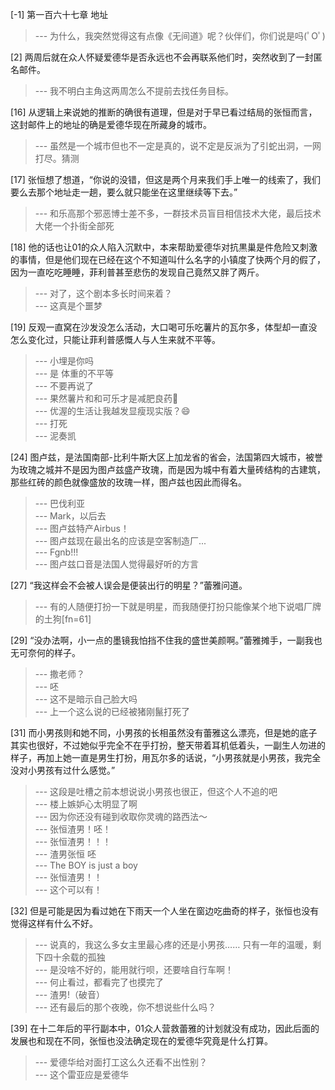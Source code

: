 
[-1] 第一百六十七章 地址
>--- 为什么，我突然觉得这有点像《无间道》呢？伙伴们，你们说是吗(ﾟOﾟ)<br>

[2] 两周后就在众人怀疑爱德华是否永远也不会再联系他们时，突然收到了一封匿名邮件。
>--- 我不明白主角这两周怎么不提前去找任务目标。<br>

[16] 从逻辑上来说她的推断的确很有道理，但是对于早已看过结局的张恒而言，这封邮件上的地址的确是爱德华现在所藏身的城市。
>--- 虽然是一个城市但也不一定是真的，说不定是反派为了引蛇出洞，一网打尽。猜测<br>

[17] 张恒想了想道，“你说的没错，但这是两个月来我们手上唯一的线索了，我们要么去那个地址走一趟，要么就只能坐在这里继续等下去。”
>--- 和乐高那个邪恶博士差不多，一群技术员盲目相信技术大佬，最后技术大佬一个扑街全部死<br>

[18] 他的话也让01的众人陷入沉默中，本来帮助爱德华对抗黒巢是件危险又刺激的事情，但是他们现在已经在这个不知道叫什么名字的小镇度了快两个月的假了，因为一直吃吃睡睡，菲利普甚至悲伤的发现自己竟然又胖了两斤。
>--- 对了，这个剧本多长时间来着？<br>
>--- 这真是个噩梦<br>

[19] 反观一直窝在沙发没怎么活动，大口喝可乐吃薯片的瓦尔多，体型却一直没怎么变化过，只能让菲利普感慨人与人生来就不平等。
>--- 小埋是你吗<br>
>--- 是 体重的不平等<br>
>--- 不要再说了<br>
>--- 果然薯片和和可乐才是减肥良药💊<br>
>--- 优渥的生活让我越发显瘦现实版？😄<br>
>--- 打死<br>
>--- 泥奏凯<br>

[24] 图卢兹，是法国南部-比利牛斯大区上加龙省的省会，法国第四大城市，被誉为玫瑰之城并不是因为图卢兹盛产玫瑰，而是因为城中有着大量砖结构的古建筑，那些红砖的颜色就像盛放的玫瑰一样，图卢兹也因此而得名。
>--- 巴伐利亚<br>
>--- Mark，以后去<br>
>--- 图卢兹特产Airbus！<br>
>--- 图卢兹现在最出名的应该是空客制造厂...<br>
>--- Fgnb!!!<br>
>--- 图卢兹口音是法国人觉得最好听的方言<br>

[27] “我这样会不会被人误会是便装出行的明星？”蕾雅问道。
>--- 有的人随便打扮一下就是明星，而我随便打扮只能像某个地下说唱厂牌的土狗[fn=61]<br>

[29] “没办法啊，小一点的墨镜我怕挡不住我的盛世美颜啊。”蕾雅摊手，一副我也无可奈何的样子。
>--- 撒老师？<br>
>--- 呸<br>
>--- 这不是暗示自己脸大吗<br>
>--- 上一个这么说的已经被猪刚鬣打死了<br>

[31] 而小男孩则和她不同，小男孩的长相虽然没有蕾雅这么漂亮，但是她的底子其实也很好，不过她似乎完全不在乎打扮，整天带着耳机低着头，一副生人勿进的样子，再加上她一直是男生打扮，用瓦尔多的话说，“小男孩就是小男孩，我完全没对小男孩有过什么感觉。”
>--- 这段是吐槽之前本想说说小男孩也很正，但这个人不追的吧<br>
>--- 楼上嫉妒心太明显了啊<br>
>--- 因为你还没有碰到收取你灵魂的路西法～<br>
>--- 张恒渣男！呸！<br>
>--- 张恒渣男！！！<br>
>--- 渣男张恒 呸<br>
>--- The BOY is just a boy<br>
>--- 张恒渣男！！<br>
>--- 这个可以有！<br>

[32] 但是可能是因为看过她在下雨天一个人坐在窗边吃曲奇的样子，张恒也没有觉得这样有什么不好。
>--- 说真的，我这么多女主里最心疼的还是小男孩……
只有一年的温暖，剩下四十余载的孤独<br>
>--- 是没啥不好的，能用就行呗，还要啥自行车啊！<br>
>--- 何止看过，都看完了也摸完了<br>
>--- 渣男!（破音）<br>
>--- 还有最后的那个夜晚，你不想说些什么吗？<br>

[39] 在十二年后的平行副本中，01众人营救蕾雅的计划就没有成功，因此后面的发展也和现在不同，张恒也没法确定现在的爱德华究竟是什么打算。
>--- 爱德华给对面打工这么久还看不出性别？<br>
>--- 这个雷亚应是爱德华<br>
